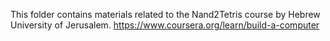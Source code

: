 This folder contains materials related
to the Nand2Tetris course by Hebrew University of Jerusalem.
https://www.coursera.org/learn/build-a-computer
